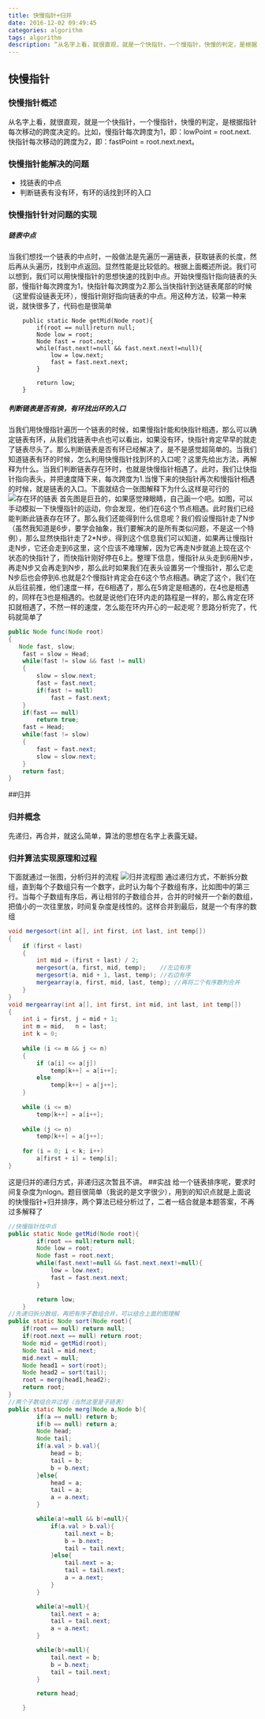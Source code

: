 ```yaml
---
title: 快慢指针+归并
date: 2016-12-02 09:49:45
categories: algorithm
tags: algorithm
description: “从名字上看，就很直观，就是一个快指针，一个慢指针，快慢的判定，是根据指针每次移动的跨度决定的。比如，慢指针每次跨度为1，即：lowPoint = root.next.快指针每次移动的跨度为2，即：fastPoint = root.next.next。”
---
```

## 快慢指针
### 快慢指针概述
从名字上看，就很直观，就是一个快指针，一个慢指针，快慢的判定，是根据指针每次移动的跨度决定的。比如，慢指针每次跨度为1，即：lowPoint = root.next.快指针每次移动的跨度为2，即：fastPoint = root.next.next。
### 快慢指针能解决的问题
* 找链表的中点
* 判断链表有没有环，有环的话找到环的入口
### 快慢指针针对问题的实现
##### 链表中点
当我们想找一个链表的中点时，一般做法是先遍历一遍链表，获取链表的长度，然后再从头遍历，找到中点返回。显然性能是比较低的。根据上面概述所说。我们可以想到，我们可以用快慢指针的思想快速的找到中点。开始快慢指针指向链表的头部，慢指针每次跨度为1，快指针每次跨度为2.那么当快指针到达链表尾部的时候（这里假设链表无环），慢指针刚好指向链表的中点。用这种方法，较第一种来说，就快很多了，代码也是很简单
```javca
    public static Node getMid(Node root){
        if(root == null)return null;
        Node low = root;
        Node fast = root.next;
        while(fast.next!=null && fast.next.next!=null){
            low = low.next;
            fast = fast.next.next;
        }

        return low;
    }
```
##### 判断链表是否有换，有环找出环的入口
当我们用快慢指针遍历一个链表的时候，如果慢指针能和快指针相遇，那么可以确定链表有环，从我们找链表中点也可以看出，如果没有环，快指针肯定早早的就走了链表尽头了。那么判断链表是否有环已经解决了，是不是感觉超简单的。当我们知道链表有环的时候，怎么利用快慢指针找到环的入口呢？这里先给出方法，再解释为什么。当我们判断链表存在环时，也就是快慢指针相遇了。此时，我们让快指针指向表头，并把速度降下来，每次跨度为1.当慢下来的快指针再次和慢指针相遇的时候，就是链表的入口。下面就结合一张图解释下为什么这样是可行的
![存在环的链表][1]
首先图是巨丑的，如果感觉辣眼睛，自己画一个吧。如图，可以手动模拟一下快慢指针的运动，你会发现，他们在6这个节点相遇。此时我们已经能判断此链表存在环了。那么我们还能得到什么信息呢？我们假设慢指针走了N步（虽然我知道是6步，要学会抽象，我们要解决的是所有类似问题，不是这一个特例），那么显然快指针走了2*N步。得到这个信息我们可以知道，如果再让慢指针走N步，它还会走到6这里，这个应该不难理解，因为它再走N步就追上现在这个状态的快指针了，而快指针刚好停在6上。整理下信息，慢指针从头走到6用N步，再走N步又会再走到N步，那么此时如果我们在表头设置另一个慢指针，那么它走N步后也会停到6.也就是2个慢指针肯定会在6这个节点相遇。确定了这个，我们在从后往前推，他们速度一样，在6相遇了，那么在5肯定是相遇的，在4也是相遇的，同样在3也是相遇的。也就是说他们在环内走的路程是一样的，那么肯定在环扣就相遇了，不然一样的速度，怎么能在环内开心的一起走呢？思路分析完了，代码就简单了
```JAVA
public Node func(Node root)
{
   Node fast, slow;
    fast = slow = Head;
    while(fast != slow && fast != null)
    {
        slow = slow.next;
        fast = fast.next;
        if(fast != null)
            fast = fast.next;
    }
    if(fast == null)
        return true;
    fast = Head;
    while(fast != slow)
    {
        fast = fast.next;
        slow = slow.next;
    }
    return fast;
}
```
##归并
### 归并概念
先递归，再合并，就这么简单，算法的思想在名字上表露无疑。
### 归并算法实现原理和过程
下面就通过一张图，分析归并的流程
![归并流程图][2]
通过递归方式，不断拆分数组，直到每个子数组只有一个数字，此时认为每个子数组有序，比如图中的第三行。当每个子数组有序后，再让相邻的子数组合并，合并的时候开一个新的数组，把值小的一次往里放，时间复杂度是线性的。这样合并到最后，就是一个有序的数组
```java
void mergesort(int a[], int first, int last, int temp[])  
{  
    if (first < last)  
    {  
        int mid = (first + last) / 2;  
        mergesort(a, first, mid, temp);    //左边有序  
        mergesort(a, mid + 1, last, temp); //右边有序  
        mergearray(a, first, mid, last, temp); //再将二个有序数列合并  
    }  
}  
void mergearray(int a[], int first, int mid, int last, int temp[])  
{  
    int i = first, j = mid + 1;  
    int m = mid,   n = last;  
    int k = 0;  
      
    while (i <= m && j <= n)  
    {  
        if (a[i] <= a[j])  
            temp[k++] = a[i++];  
        else  
            temp[k++] = a[j++];  
    }  
      
    while (i <= m)  
        temp[k++] = a[i++];  
      
    while (j <= n)  
        temp[k++] = a[j++];  
      
    for (i = 0; i < k; i++)  
        a[first + i] = temp[i];  
}  
```
这是归并的递归方式，非递归这次暂且不讲。
##实战
给一个链表排序呢，要求时间复杂度为nlogn。题目很简单（我说的是文字很少），用到的知识点就是上面说的快慢指针+归并排序，两个算法已经分析过了，二者一结合就是本题答案，不再过多解释了
```java
//快慢指针找中点
public static Node getMid(Node root){
        if(root == null)return null;
        Node low = root;
        Node fast = root.next;
        while(fast.next!=null && fast.next.next!=null){
            low = low.next;
            fast = fast.next.next;
        }

        return low;
    }
//先递归拆分数组，再把有序子数组合并，可以结合上面的图理解
public static Node sort(Node root){
    if(root == null) return null;
    if(root.next == null) return root;
    Node mid = getMid(root);
    Node tail = mid.next;
    mid.next = null;
    Node head1 = sort(root);
    Node head2 = sort(tail);
    root = merg(head1,head2);
    return root;
}
//两个子数组合并过程（当然这里是子链表）
public static Node merg(Node a,Node b){
        if(a == null) return b;
        if(b == null) return a;
        Node head;
        Node tail;
        if(a.val > b.val){
            head = b;
            tail = b;
            b = b.next;
        }else{
            head = a;
            tail = a;
            a = a.next;
        }

        while(a!=null && b!=null){
            if(a.val > b.val){
                tail.next = b;
                b = b.next;
                tail = tail.next;
            }else{
                tail.next = a;
                tail = tail.next;
                a = a.next;
            }
        }

        while(a!=null){
            tail.next = a;
            tail = tail.next;
            a = a.next;
        }

        while(b!=null){
            tail.next = b;
            b = b.next;
            tail = tail.next;
        }

        return head;

    }
```


  [1]: http://ofy9dm2ii.bkt.clouddn.com/image/article/point.png
  [2]: http://ofy9dm2ii.bkt.clouddn.com/image/article/guibing.jpeg